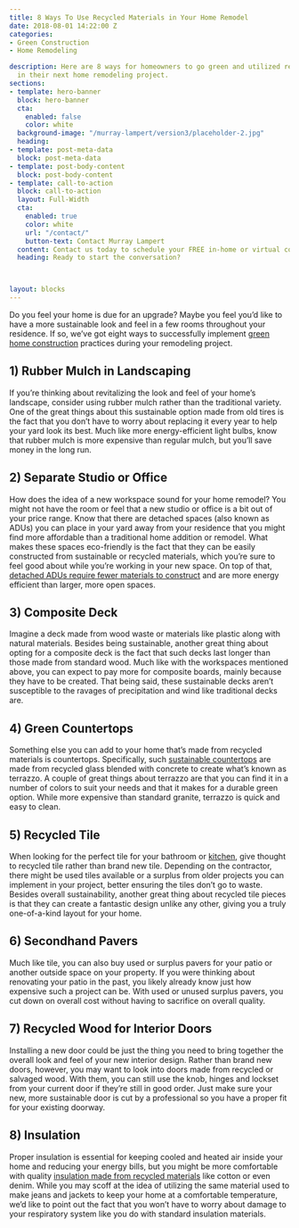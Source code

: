 ```yaml
---
title: 8 Ways To Use Recycled Materials in Your Home Remodel
date: 2018-08-01 14:22:00 Z
categories:
- Green Construction
- Home Remodeling

description: Here are 8 ways for homeowners to go green and utilized recycled materials
  in their next home remodeling project.
sections:
- template: hero-banner
  block: hero-banner
  cta:
    enabled: false
    color: white
  background-image: "/murray-lampert/version3/placeholder-2.jpg"
  heading: 
- template: post-meta-data
  block: post-meta-data
- template: post-body-content
  block: post-body-content
- template: call-to-action
  block: call-to-action
  layout: Full-Width
  cta:
    enabled: true
    color: white
    url: "/contact/"
    button-text: Contact Murray Lampert
  content: Contact us today to schedule your FREE in-home or virtual consultation.
  heading: Ready to start the conversation?



layout: blocks
---
```


Do you feel your home is due for an upgrade? Maybe you feel you’d like to have a more sustainable look and feel in a few rooms throughout your residence. If so, we’ve got eight ways to successfully implement [green home construction](/san-diego-green-home-construction) practices during your remodeling project. 

## 1) Rubber Mulch in Landscaping

If you’re thinking about revitalizing the look and feel of your home’s landscape, consider using rubber mulch rather than the traditional variety. One of the great things about this sustainable option made from old tires is the fact that you don’t have to worry about replacing it every year to help your yard look its best. Much like more energy-efficient light bulbs, know that rubber mulch is more expensive than regular mulch, but you’ll save money in the long run. 

## 2) Separate Studio or Office

How does the idea of a new workspace sound for your home remodel? You might not have the room or feel that a new studio or office is a bit out of your price range. Know that there are detached spaces (also known as ADUs) you can place in your yard away from your residence that you might find more affordable than a traditional home addition or remodel. What makes these spaces eco-friendly is the fact that they can be easily constructed from sustainable or recycled materials, which you’re sure to feel good about while you’re working in your new space. On top of that, [detached ADUs require fewer materials to construct](http://sustainableconsumption.usdn.org/initiatives-list/supporting-development-of-accessory-dwelling-units) and are more energy efficient than larger, more open spaces.

## 3) Composite Deck

Imagine a deck made from wood waste or materials like plastic along with natural materials. Besides being sustainable, another great thing about opting for a composite deck is the fact that such decks last longer than those made from standard wood. Much like with the workspaces mentioned above, you can expect to pay more for composite boards, mainly because they have to be created. That being said, these sustainable decks aren’t susceptible to the ravages of precipitation and wind like traditional decks are. 

## 4) Green Countertops

Something else you can add to your home that’s made from recycled materials is countertops. Specifically, such [sustainable countertops](https://www.greenandsave.com/green_news/green-building/eco-friendly-diy-home-improvement-go-green-these-products-materials) are made from recycled glass blended with concrete to create what’s known as terrazzo. A couple of great things about terrazzo are that you can find it in a number of colors to suit your needs and that it makes for a durable green option. While more expensive than standard granite, terrazzo is quick and easy to clean. 

## 5) Recycled Tile

When looking for the perfect tile for your bathroom or [kitchen](/2016-eco-friendly-kitchen-remodeling-ideas/), give thought to recycled tile rather than brand new tile. Depending on the contractor, there might be used tiles available or a surplus from older projects you can implement in your project, better ensuring the tiles don’t go to waste. Besides overall sustainability, another great thing about recycled tile pieces is that they can create a fantastic design unlike any other, giving you a truly one-of-a-kind layout for your home. 

## 6) Secondhand Pavers 

Much like tile, you can also buy used or surplus pavers for your patio or another outside space on your property. If you were thinking about renovating your patio in the past, you likely already know just how expensive such a project can be. With used or unused surplus pavers, you cut down on overall cost without having to sacrifice on overall quality.

## 7) Recycled Wood for Interior Doors

Installing a new door could be just the thing you need to bring together the overall look and feel of your new interior design. Rather than brand new doors, however, you may want to look into doors made from recycled or salvaged wood. With them, you can still use the knob, hinges and lockset from your current door if they’re still in good order. Just make sure your new, more sustainable door is cut by a professional so you have a proper fit for your existing doorway.

## 8) Insulation 

Proper insulation is essential for keeping cooled and heated air inside your home and reducing your energy bills, but you might be more comfortable with quality [insulation made from recycled materials](/natural-wool-or-recycled-cotton-which-insulation-is-better-for-your-home/) like cotton or even denim. While you may scoff at the idea of utilizing the same material used to make jeans and jackets to keep your home at a comfortable temperature, we’d like to point out the fact that you won’t have to worry about damage to your respiratory system like you do with standard insulation materials.
